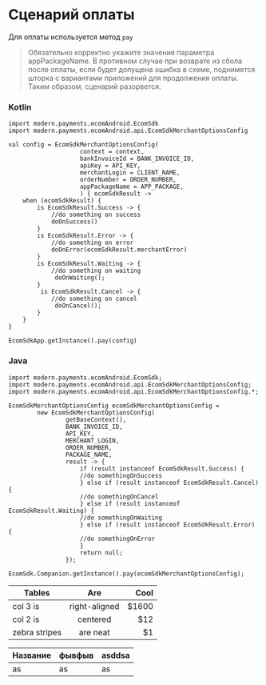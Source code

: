 # Сценарий оплаты
Для оплаты используется метод `pay`

> Обязательно корректно укажите значение параметра appPackageName. В противном случае при возврате из сбола после оплаты, если будет допущена ошибка в схеме, поднимется шторка с вариантами приложений для продолжения оплаты. Таким образом, сценарий разорвется.

### Kotlin
```
import modern.payments.ecomAndroid.EcomSdk
import modern.payments.ecomAndroid.api.EcomSdkMerchantOptionsConfig

val config = EcomSdkMerchantOptionsConfig(
                    context = context,
                    bankInvoiceId = BANK_INVOICE_ID,
                    apiKey = API_KEY,
                    merchantLogin = CLIENT_NAME,
                    orderNumber = ORDER_NUMBER,
                    appPackageName = APP_PACKAGE,
                    ) { ecomSdkResult ->
    when (ecomSdkResult) {
        is EcomSdkResult.Success -> {
            //do something on success
            doOnSuccess()   
        }
        is EcomSdkResult.Error -> {
            //do something on error
            doOnError(ecomSdkResult.merchantError)
        }
        is EcomSdkResult.Waiting -> {
            //do something on waiting
             doOnWaiting();
        }
         is EcomSdkResult.Cancel -> {
            //do something on cancel
             doOnCancel();
        }
    }
}

EcomSdkApp.getInstance().pay(config)
```

### Java
```
import modern.payments.ecomAndroid.EcomSdk;
import modern.payments.ecomAndroid.api.EcomSdkMerchantOptionsConfig;
import modern.payments.ecomAndroid.api.EcomSdkMerchantOptionsConfig.*;

EcomSdkMerchantOptionsConfig ecomSdkMerchantOptionsConfig =
        new EcomSdkMerchantOptionsConfig(
                getBaseContext(),
                BANK_INVOICE_ID,
                API_KEY,
                MERCHANT_LOGIN,
                ORDER_NUMBER,
                PACKAGE_NAME,
                result -> {
                    if (result instanceof EcomSdkResult.Success) {
                    //do somethingOnSuccess
                    } else if (result instanceof EcomSdkResult.Cancel) {
                    //do somethingOnCancel
                    } else if (result instanceof EcomSdkResult.Waiting) {
                    //do somethingOnWaiting
                    } else if (result instanceof EcomSdkResult.Error) {
                    //do somethingOnError
                    }
                    return null;
                });

EcomSdk.Companion.getInstance().pay(ecomSdkMerchantOptionsConfig);
```

| Tables        | Are           | Cool  |
| ------------- |:-------------:| -----:|
| col 3 is      | right-aligned | $1600 |
| col 2 is      | centered      |   $12 |
| zebra stripes | are neat      |    $1 |

| Название | фывфыв | asddsa |
| --- | --- | --- |
| as | as | as |

